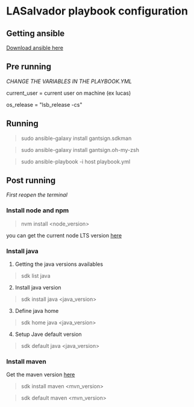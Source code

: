 # LASalvador playbook configuration

## Getting ansible
[Download ansible here](https://docs.ansible.com/ansible/latest/installation_guide/intro_installation.html?extIdCarryOver=true&sc_cid=701f2000001OH7YAAW#installing-ansible-on-ubuntu)

## Pre running

*CHANGE THE VARIABLES IN THE PLAYBOOK.YML*

current_user = current user on machine (ex lucas)

os_release = "lsb_release -cs"

## Running

> sudo ansible-galaxy install gantsign.sdkman

> sudo ansible-galaxy install gantsign.oh-my-zsh

> sudo ansible-playbook -i host playbook.yml

## Post running

*First reopen the terminal*
### Install node and npm

> nvm install <node_version>

you can get the current node LTS version [here](https://nodejs.org/en/)

### Install java 
1. Getting the java versions availables
> sdk list java

2. Install java version
> sdk install java <java_version>

3. Define java home
> sdk home java <java_version>

4. Setup Jave default version
> sdk default java <java_version>


### Install maven 

Get the maven version [here](https://sdkman.io/sdks#maven)

> sdk install maven <mvn_version>

> sdk default maven <mvn_version>


